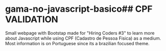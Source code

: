 # gama-no-javascript-basico## CPF VALIDATION

Small webpage with Bootstap made for "Hiring Coders #3" to learn more about Javascript while using CPF (Cadastro de Pessoa Fisica) as a medium. Most information is on Portuguese since its a brazilian focused theme.